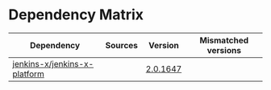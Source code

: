 # Dependency Matrix

Dependency | Sources | Version | Mismatched versions
---------- | ------- | ------- | -------------------
[jenkins-x/jenkins-x-platform](https://github.com/jenkins-x/jenkins-x-platform) |  | [2.0.1647](https://github.com/jenkins-x/jenkins-x-platform/releases/tag/v2.0.1647) | 

